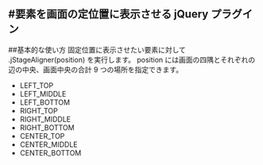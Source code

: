 #要素を画面の定位置に表示させる jQuery プラグイン
---
##基本的な使い方
固定位置に表示させたい要素に対して .jStageAligner(position) を実行します。
position には画面の四隅とそれぞれの辺の中央、画面中央の合計 9 つの場所を指定できます。 
* LEFT_TOP
* LEFT_MIDDLE
* LEFT_BOTTOM
* RIGHT_TOP
* RIGHT_MIDDLE
* RIGHT_BOTTOM
* CENTER_TOP
* CENTER_MIDDLE
* CENTER_BOTTOM
